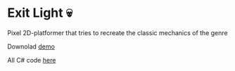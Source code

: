 # Exit Light 💀

Pixel 2D-platformer that tries to recreate the classic mechanics of the genre

Downolad [demo](https://github.com/sheidemere/exitlight/releases/download/Unity/Exit.Light.rar "demo")


All C# code [here](https://github.com/sheidemere/exitlight/tree/6682d67ec9ceb015ed987a9d072ea25e53015b89/Assets/Scripts "here")

